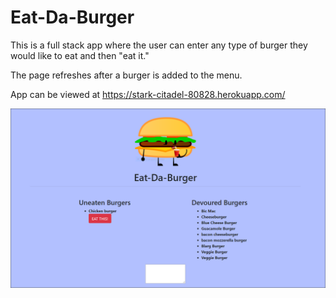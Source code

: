 # Eat-Da-Burger

This is a full stack app where the user can enter any type of burger they would like to eat and then "eat it."

The page refreshes after a burger is added to the menu.

App can be viewed at https://stark-citadel-80828.herokuapp.com/

![Alt text](/public/assets/images/burgerScreen.PNG?raw=true "Burger Screenshot")
